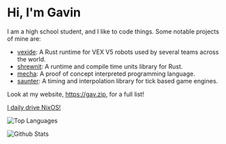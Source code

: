 # Hi, I'm Gavin

I am a high school student, and I like to code things.
Some notable projects of mine are:
- [vexide](https://vexide.dev): A Rust runtime for VEX V5 robots used by several teams across the world.
- [shrewnit](https://github.com/gavin-niederman/shrewnit): A runtime and compile time units library for Rust.
- [mecha](https://github.com/gavin-niederman/mecha): A proof of concept interpreted programming language.
- [saunter](https://github.com/gavin-niederman/saunter): A timing and interpolation library for tick based game engines.

Look at my website, https://gav.zip, for a full list! 

[I daily drive NixOS!](https://github.com/gavin-niederman/nixfiles)

![Top Languages](https://github-readme-stats.vercel.app/api/top-langs/?username=gavin-niederman&theme=catppuccin_mocha&show_icons=true&hide_border=true&layout=compact)

![Github Stats](https://github-readme-streak-stats.herokuapp.com/?user=gavin-niederman&theme=catppuccin-mocha&hide_border=true)
